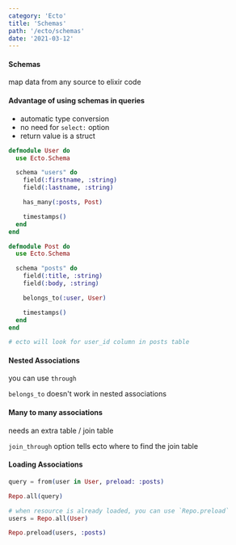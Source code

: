 ```yaml
---
category: 'Ecto'
title: 'Schemas'
path: '/ecto/schemas'
date: '2021-03-12'
---
```


#### Schemas

map data from any source to elixir code

#### Advantage of using schemas in queries

- automatic type conversion
- no need for `select:` option
- return value is a struct

```elixir
defmodule User do
  use Ecto.Schema

  schema "users" do
    field(:firstname, :string)
    field(:lastname, :string)

    has_many(:posts, Post)

    timestamps()
  end
end

defmodule Post do
  use Ecto.Schema

  schema "posts" do
    field(:title, :string)
    field(:body, :string)

    belongs_to(:user, User)

    timestamps()
  end
end

# ecto will look for user_id column in posts table
```

#### Nested Associations

you can use `through`

`belongs_to` doesn't work in nested associations

#### Many to many associations

needs an extra table / join table

`join_through` option tells ecto where to find the join table

#### Loading Associations

```elixir
query = from(user in User, preload: :posts)

Repo.all(query)

# when resource is already loaded, you can use `Repo.preload`
users = Repo.all(User)

Repo.preload(users, :posts)
```
